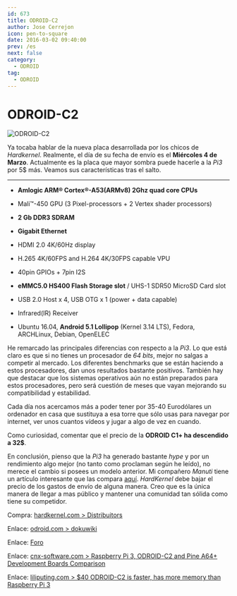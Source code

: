```yaml
---
id: 673
title: ODROID-C2
author: Jose Cerrejon
icon: pen-to-square
date: 2016-03-02 09:40:00
prev: /es
next: false
category:
  - ODROID
tag:
  - ODROID
---
```


# ODROID-C2

![ODROID-C2](/images/2016/02/ODROID_C2.png)

Ya tocaba hablar de la nueva placa desarrollada por los chicos de *Hardkernel*. Realmente, el día de su fecha de envío es el **Miércoles 4 de Marzo**. Actualmente es la placa que mayor sombra puede hacerle a la *Pi3* por 5$ más. Veamos sus características tras el salto.

- - -

* **Amlogic ARM® Cortex®-A53(ARMv8) 2Ghz quad core CPUs**

* Mali™-450 GPU (3 Pixel-processors + 2 Vertex shader processors)

* **2 Gb DDR3 SDRAM**

* **Gigabit Ethernet**

* HDMI 2.0 4K/60Hz display

* H.265 4K/60FPS and H.264 4K/30FPS capable VPU

* 40pin GPIOs + 7pin I2S

* **eMMC5.0 HS400 Flash Storage slot** / UHS-1 SDR50 MicroSD Card slot

* USB 2.0 Host x 4, USB OTG x 1 (power + data capable)

* Infrared(IR) Receiver

* Ubuntu 16.04, **Android 5.1 Lollipop** (Kernel 3.14 LTS), Fedora, ARCHLinux, Debian, OpenELEC

He remarcado las principales diferencias con respecto a la *Pi3*. Lo que está claro es que si no tienes un procesador de *64 bits*, mejor no salgas a competir al mercado. Los diferentes benchmarks que se están haciendo a estos procesadores, dan unos resultados bastante positivos. También hay que destacar que los sistemas operativos aún no están preparados para estos procesadores, pero será cuestión de meses que vayan mejorando su compatibilidad y estabilidad.

Cada día nos acercamos más a poder tener por 35-40 Eurodólares un ordenador en casa que sustituya a esa torre que sólo usas para navegar por internet, ver unos cuantos vídeos y jugar a algo de vez en cuando.

Como curiosidad, comentar que el precio de la **ODROID C1+ ha descendido a 32$**.

En conclusión, pienso que la *Pi3* ha generado bastante *hype* y por un rendimiento algo mejor (no tanto como proclaman según he leído), no merece el cambio si posees un modelo anterior. Mi compañero *Manuti* tiene un artículo interesante que las compara [aquí](http://raspberryparatorpes.net/hardware/raspberry-pi-3-vs-odroid-c2-duelo-en-64bits/). *HardKernel* debe bajar el precio de los gastos de envío de alguna manera. Creo que es la única manera de llegar a mas público y mantener una comunidad tan sólida como tiene su competidor.

Compra: [hardkernel.com > Distribuitors](http://www.hardkernel.com/main/distributor.php)

Enlace: [odroid.com > dokuwiki](http://odroid.com/dokuwiki/doku.php?id=en:odroid-c2)

Enlace: [Foro](http://forum.odroid.com/viewforum.php?f=134&sid=770523e8532d6ddde3f2a9bebdb2941c)

Enlace: [cnx-software.com > Raspberry Pi 3, ODROID-C2 and Pine A64+ Development Boards Comparison](http://www.cnx-software.com/2016/03/01/raspberry-pi-3-odroid-c2-and-pine-a64-development-boards-comparison/)

Enlace: [liliputing.com > $40 ODROID-C2 is faster, has more memory than Raspberry Pi 3](http://liliputing.com/2016/02/40-odroid-c2-is-faster-has-more-memory-than-raspberry-pi-3.html)